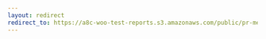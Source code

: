 ```yaml
---
layout: redirect
redirect_to: https://a8c-woo-test-reports.s3.amazonaws.com/public/pr-merge/40827/e2e/index.html
---
```

